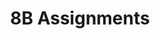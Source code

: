 ---
title: 8B Assignments
layout: assignments
description: >-
  The following links contain assignment descriptions.
intro:
  blurbs:
    - image: /img/illustrations-coffee.svg
      text: >
        Speaking I Rough Draft
      link: sks/fall2023/8B-english/roughdraft/
      disabled:
    - image: /img/illustrations-coffee.svg
      text: >
        Speaking I
      link: sks/fall2023/8B-english/assignment1/
      disabled:
    - image: /img/illustrations-coffee-gear.svg
      text: >
        Writing I
      link: sks/fall2023/8B-english/assignment2/
      disabled:
    - image: /img/illustrations-coffee-gear.svg
      text: >
        Writing I Corrections
      link: sks/fall2023/8B-english/essay-corrections/
      disabled:
    - image: /img/illustrations-tutorials.svg
      text: >
        Speaking II Rough Draft
      link: sks/fall2023/8B-english/roughdraft2/
      disabled:  
    - image: /img/illustrations-tutorials.svg
      text: >
        Speaking II
      link: sks/fall2023/8B-english/assignment3/
      disabled:
    - image: /img/illustrations-meeting-space.svg
      text: >
        Writing II
      link: sks/fall2023/8B-english/assignment4/
      disabled: disabled
---